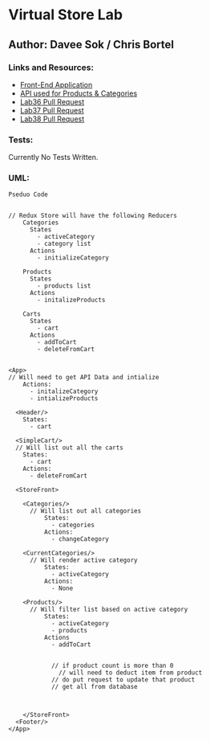 # Virtual Store Lab

## Author: Davee Sok / Chris Bortel

### Links and Resources:

- [Front-End Application](https://daveesvirtualstorelab.netlify.app/)
- [API used for Products & Categories](https://davee-auth-api-server.herokuapp.com/)
- [Lab36 Pull Request](https://github.com/davee-401-advanced-javascript/storefront/pull/1)
- [Lab37 Pull Request](https://github.com/davee-401-advanced-javascript/storefront/pull/3)
- [Lab38 Pull Request](https://github.com/davee-401-advanced-javascript/storefront/pull/5)

### Tests:

<!-- - How do you run tests?
- Any tests of note?
- Describe any tests that you did not complete, skipped, etc -->

Currently No Tests Written.

### UML:

<!-- Link to an image of the UML for your application and response to events -->

```
Pseduo Code


// Redux Store will have the following Reducers
    Categories
      States
        - activeCategory
        - category list
      Actions
        - initializeCategory

    Products
      States
        - products list
      Actions
        - initalizeProducts

    Carts
      States
        - cart
      Actions
        - addToCart
        - deleteFromCart


<App>
// Will need to get API Data and intialize
    Actions:
      - initalizeCategory
      - intializeProducts

  <Header/>
    States:
      - cart

  <SimpleCart/>
  // Will list out all the carts
    States:
      - cart
    Actions:
      - deleteFromCart

  <StoreFront>

    <Categories/>
      // Will list out all categories
          States:
            - categories
          Actions:
            - changeCategory

    <CurrentCategories/>
      // Will render active category
          States:
            - activeCategory
          Actions:
            - None

    <Products/>
      // Will filter list based on active category
          States:
            - activeCategory
            - products
          Actions
            - addToCart


            // if product count is more than 0
              // will need to deduct item from product
            // do put request to update that product
            // get all from database



    </StoreFront>
  <Footer/>
</App>


```
